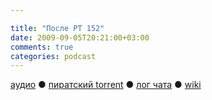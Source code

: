 ```yaml
---

title: "После РТ 152"
date: 2009-09-05T20:21:00+03:00
comments: true
categories: podcast
---
```

[аудио](http://cdn.radio-t.com/rt152post.mp3) ● [пиратский torrent](http://pirates.radio-t.com/torrents/rt152post.mp3.torrent) ● [лог чата](http://chat.radio-t.com/logs/radio-t-152.html) ● [wiki](http://wiki.radio-t.com/%D0%9F%D0%BE%D1%81%D0%BB%D0%B5_%D0%A0%D0%A2_152)<audio src="http://cdn.radio-t.com/rt152post.mp3" preload="none">
